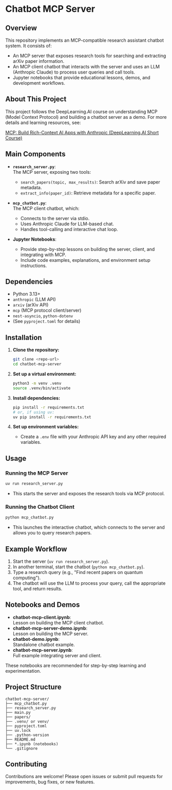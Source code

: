 # Chatbot MCP Server

## Overview

This repository implements an MCP-compatible research assistant chatbot system. It consists of:
- An MCP server that exposes research tools for searching and extracting arXiv paper information.
- An MCP client chatbot that interacts with the server and uses an LLM (Anthropic Claude) to process user queries and call tools.
- Jupyter notebooks that provide educational lessons, demos, and development workflows.

## About This Project

This project follows the DeepLearning.AI course on understanding MCP (Model Context Protocol) and building a chatbot server as a demo. For more details and learning resources, see:

[MCP: Build Rich-Context AI Apps with Anthropic (DeepLearning.AI Short Course)](https://www.deeplearning.ai/short-courses/mcp-build-rich-context-ai-apps-with-anthropic/)

## Main Components

- **`research_server.py`**:  
  The MCP server, exposing two tools:
  - `search_papers(topic, max_results)`: Search arXiv and save paper metadata.
  - `extract_info(paper_id)`: Retrieve metadata for a specific paper.

- **`mcp_chatbot.py`**:  
  The MCP client chatbot, which:
  - Connects to the server via stdio.
  - Uses Anthropic Claude for LLM-based chat.
  - Handles tool-calling and interactive chat loop.

- **Jupyter Notebooks**:  
  - Provide step-by-step lessons on building the server, client, and integrating with MCP.
  - Include code examples, explanations, and environment setup instructions.

## Dependencies

- Python 3.13+
- `anthropic` (LLM API)
- `arxiv` (arXiv API)
- `mcp` (MCP protocol client/server)
- `nest-asyncio`, `python-dotenv`
- (See `pyproject.toml` for details)

## Installation

1. **Clone the repository:**
   ```bash
   git clone <repo-url>
   cd chatbot-mcp-server
   ```

2. **Set up a virtual environment:**
   ```bash
   python3 -m venv .venv
   source .venv/bin/activate
   ```

3. **Install dependencies:**
   ```bash
   pip install -r requirements.txt
   # or, if using uv:
   uv pip install -r requirements.txt
   ```

4. **Set up environment variables:**
   - Create a `.env` file with your Anthropic API key and any other required variables.

## Usage

### Running the MCP Server

```bash
uv run research_server.py
```
- This starts the server and exposes the research tools via MCP protocol.

### Running the Chatbot Client

```bash
python mcp_chatbot.py
```
- This launches the interactive chatbot, which connects to the server and allows you to query research papers.

## Example Workflow

1. Start the server (`uv run research_server.py`).
2. In another terminal, start the chatbot (`python mcp_chatbot.py`).
3. Type a research query (e.g., "Find recent papers on quantum computing").
4. The chatbot will use the LLM to process your query, call the appropriate tool, and return results.

## Notebooks and Demos

- **chatbot-mcp-client.ipynb**:  
  Lesson on building the MCP client chatbot.
- **chatbot-mcp-server-demo.ipynb**:  
  Lesson on building the MCP server.
- **chatbot-demo.ipynb**:  
  Standalone chatbot example.
- **chatbot-mcp-server.ipynb**:  
  Full example integrating server and client.

These notebooks are recommended for step-by-step learning and experimentation.

## Project Structure

```
chatbot-mcp-server/
├── mcp_chatbot.py
├── research_server.py
├── main.py
├── papers/
├── .venv/ or venv/
├── pyproject.toml
├── uv.lock
├── .python-version
├── README.md
├── *.ipynb (notebooks)
└── .gitignore
```

## Contributing

Contributions are welcome! Please open issues or submit pull requests for improvements, bug fixes, or new features.

